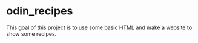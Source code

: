 # odin_recipes

This goal of this project is to use some basic HTML and make a website to show some recipes.